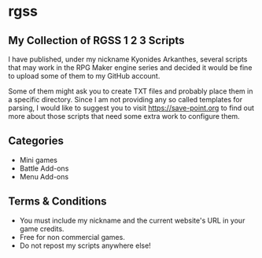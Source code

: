 # rgss
## My Collection of RGSS 1 2 3 Scripts

I have published, under my nickname Kyonides Arkanthes, several scripts that may work in the RPG Maker engine series and decided it would be fine to upload some of them to my GitHub account.

Some of them might ask you to create TXT files and probably place them in a specific directory. Since I am not providing any so called templates for parsing, I would like to suggest you to visit https://save-point.org to find out more about those scripts that need some extra work to configure them.

## Categories

* Mini games
* Battle Add-ons
* Menu Add-ons

## Terms & Conditions

* You must include my nickname and the current website's URL in your game credits.
* Free for non commercial games.
* Do not repost my scripts anywhere else!